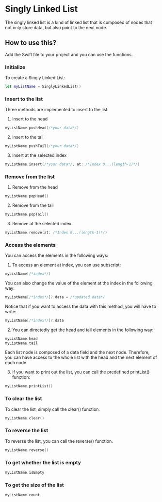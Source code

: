 # Singly Linked List

The singly linked list is a kind of linked list that is composed of nodes that not only store data, but also point to the next node.

## How to use this?

Add the Swift file to your project and you can use the functions.

### Initialize

To create a Singly Linked List:

```swift
let myListName = SinglyLinkedList()
```

### Insert to the list

Three methods are implemented to insert to the list:

1. Insert to the head

```swift
myListName.pushHead(/*your data*/)
```

2. Insert to the tail

```swift
myListName.pushTail(/*your data*/)
```

3. Insert at the selected index

```swift
myListName.insert(/*your data*/, at: /*Index 0...(length-1)*/)
```

### Remove from the list

1. Remove from the head

```swift
myListName.popHead()
```

2. Remove from the tail

```swift
myListName.popTail()
```

3. Remove at the selected index

```swift
myListName.remove(at: /*Index 0...(length-1)*/)
```

### Access the elements

You can access the elements in the following ways:

1. To access an element at index, you can use subscript:

```swift
myListName[/*index*/]
```

You can also change the value of the element at the index in the following way:

```swift
myListName[/*index*/]?.data = /*updated data*/
```

Notice that if you want to access the data with this method, you will have to write:

```swift
myListName[/*index*/]?.data
```

2. You can directedly get the head and tail elements in the following way:

```swift
myListName.head
myListName.tail
```

Each list node is composed of a data field and the next node. Therefore, you can have access to the whole list with the head and the next element of each node.

3. If you want to print out the list, you can call the predefined printList() function:

```swift
myListName.printList()
```

### To clear the list

To clear the list, simply call the clear() function.

```swift
myListName.clear()
```

### To reverse the list

To reverse the list, you can call the reverse() function.

```swift
myListName.reverse()
```

### To get whether the list is empty

```swift
myListName.isEmpty
```

### To get the size of the list

```swift
myListName.count
```
